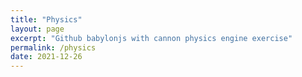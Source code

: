 ```yaml
---
title: "Physics"
layout: page
excerpt: "Github babylonjs with cannon physics engine exercise"
permalink: /physics
date: 2021-12-26
---
```

<script defer src="./assets/js/runtime.4429ab2e13bf8dd1b00d.js"></script>
<script defer src="./assets/js/vendors.dbbc21268ee6203e36ee.js"></script>
<script defer src="./assets/js/index.54e1a454e4bc09f457d4.js"></script>
